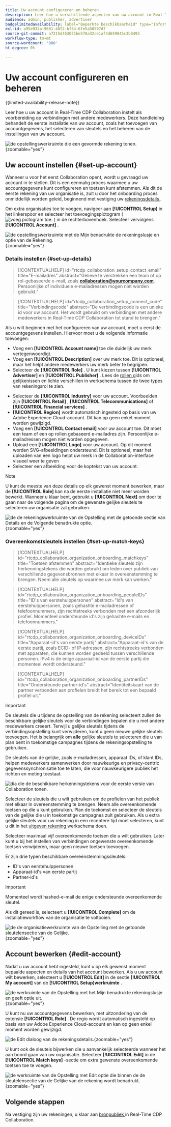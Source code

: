 ```yaml
---
title: Uw account configureren en beheren
description: Leer hoe u verschillende aspecten van uw account in Real-Time CDP Collaboration kunt configureren en beheren
audience: admin, publisher, advertiser
badgelimitedavailability: label="Beperkte beschikbaarheid" type="Informative" url="https://helpx.adobe.com/legal/product-descriptions/real-time-customer-data-platform-collaboration.html newtab=true"
exl-id: a95e932a-9681-48f2-bf34-6fe5a50597d7
source-git-commit: a7215d453021be578a32ce1af4d659845c3b8493
workflow-type: tm+mt
source-wordcount: '908'
ht-degree: 0%

---
```


# Uw account configureren en beheren

{{limited-availability-release-note}}

Leer hoe u uw account in Real-Time CDP Collaboration instelt als voorbereiding op verbindingen met andere medewerkers. Deze handleiding behandelt de eerste installatie van uw account, zoals het toevoegen van accountgegevens, het selecteren van sleutels en het beheren van de instellingen van uw account.

![ de opstellingswerkruimte die een gevormde rekening tonen.](/help/assets/setup/manage-account/my-account.png){zoomable="yes"}

## Uw account instellen {#set-up-account}

Wanneer u voor het eerst Collaboration opent, wordt u gevraagd uw account in te stellen. Dit is een eenmalig proces waarmee u uw accountgegevens kunt configureren en toetsen kunt afstemmen. Als dit de eerste rekening van uw organisatie is, zult u door het onboarding proces onmiddellijk worden geleid, beginnend met vestiging uw [ rekeningsdetails ](#set-up-details).

Om extra organisaties toe te voegen, navigeer aan **[!UICONTROL Setup]** in het linkerspoor en selecteer het toevoegingspictogram (![ voeg pictogram toe.](/help/assets/icons/plus.png) ) in de rechterbovenhoek. Selecteer vervolgens **[!UICONTROL Account]** .

![ de opstellingswerkruimte met de Mijn benadrukte de rekeningslusje en optie van de Rekening.](/help/assets/setup/manage-account/add-new-account.png){zoomable="yes"}

### Details instellen {#set-up-details}

>[!CONTEXTUALHELP]
>id="rtcdp_collaboration_setup_contact_email"
>title="E-mailadres"
>abstract="Gelieve te verstrekken een team of op rol-gebaseerde e-mail, zoals **collaboration@yourcompany.com**. Persoonlijke of individuele e-mailadressen mogen niet worden gebruikt."

>[!CONTEXTUALHELP]
>id="rtcdp_collaboration_setup_connect_code"
>title="Verbindingscode"
>abstract="De verbindingscode is een unieke id voor uw account. Het wordt gebruikt om verbindingen met andere medewerkers in Real-Time CDP Collaboration tot stand te brengen."

Als u wilt beginnen met het configureren van uw account, moet u eerst de accountgegevens instellen. Hiervoor moet u de volgende informatie toevoegen:

* Voeg een **[!UICONTROL Account name]** toe die duidelijk uw merk vertegenwoordigt.
* Voeg een **[!UICONTROL Description]** over uw merk toe. Dit is optioneel, maar het helpt andere medewerkers uw merk beter te begrijpen.
* Selecteer de **[!UICONTROL Role]** . U kunt kiezen tussen **[!UICONTROL Advertiser]** en **[!UICONTROL Publisher]** . Lees de [ rollen ](/help/guide/overview/roles.md) gids om gelijkenissen en lichte verschillen in werkschema tussen de twee types van rekeningsrol te zien.
<!-- The above will need to be updated when I update things for B2B -->
* Selecteer de **[!UICONTROL Industry]** voor uw account. Voorbeelden zijn **[!UICONTROL Retail]** , **[!UICONTROL Telecommunications]** of **[!UICONTROL Financial services]** .
* **[!UICONTROL Region]** wordt automatisch ingesteld op basis van uw Adobe Experience Cloud-account. Dit kan op geen enkel moment worden gewijzigd.
* Voeg een **[!UICONTROL Contact email]** voor uw account toe. Dit moet een team of een op rollen gebaseerd e-mailadres zijn. Persoonlijke e-mailadressen mogen niet worden opgegeven.
* Upload een **[!UICONTROL Logo]** voor uw account. Op dit moment worden SVG-afbeeldingen ondersteund. Dit is optioneel, maar het uploaden van een logo helpt uw merk in de Collaboration-interface visueel weer te geven
* Selecteer een afbeelding voor de koptekst van uw account.

>[!NOTE]
>
>U kunt de meeste van deze details op elk gewenst moment bewerken, maar de **[!UICONTROL Role]** kan na de eerste installatie niet meer worden bewerkt. Wanneer u klaar bent, gebruikt u **[!UICONTROL Next]** om door te gaan naar de volgende pagina om de gewenste gelijke sleutels te selecteren uw organisatie zal gebruiken.

![ de de rekeningswerkruimte van de Opstelling met de getoonde sectie van Details en de Volgende benadrukte optie.](/help/assets/setup/manage-account/add-account-details.png){zoomable="yes"}

### Overeenkomstsleutels instellen {#set-up-match-keys}

>[!CONTEXTUALHELP]
>id="rtcdp_collaboration_organization_onboarding_matchkeys"
>title="Toetsen afstemmen"
>abstract="Identieke sleutels zijn herkenningstekens die worden gebruikt om leden over publiek van verschillende gegevensbronnen met elkaar in overeenstemming te brengen. Neem alle sleutels op waarmee uw merk kan werken."

>[!CONTEXTUALHELP]
>id="rtcdp_collaboration_organization_onboarding_peopleIDs"
>title="ID&#39;s van eerstehulppersonen"
>abstract="Id&#39;s van eerstehulppersonen, zoals gehashte e-mailadressen of telefoonnummers, zijn rechtstreeks verbonden met een afzonderlijk profiel. Momenteel ondersteunde id&#39;s zijn gehashte e-mails en telefoonnummers."

>[!CONTEXTUALHELP]
>id="rtcdp_collaboration_organization_onboarding_deviceIDs"
>title="Apparaat-id&#39;s van eerste partij"
>abstract="Apparaat-id&#39;s van de eerste partij, zoals ECID- of IP-adressen, zijn rechtstreeks verbonden met apparaten, die kunnen worden gedeeld tussen verschillende personen. IPv4 is de enige apparaat-id van de eerste partij die momenteel wordt ondersteund."

>[!CONTEXTUALHELP]
>id="rtcdp_collaboration_organization_onboarding_partnerIDs"
>title="Ondersteunde partner-id&#39;s"
>abstract="Identiteitskaart van de partner verbonden aan profielen breidt het bereik tot een bepaald profiel uit."

>[!IMPORTANT]
>
>De sleutels die u tijdens de opstelling van de rekening selecteert zullen de beschikbare gelijke sleutels voor de verbindingen bepalen die u met andere medewerkers creeert. Terwijl u gelijke sleutels tijdens de verbindingsopstelling kunt verwijderen, kunt u geen nieuwe gelijke sleutels toevoegen. Het is belangrijk om **alle** gelijke sleutels te selecteren die u van plan bent in toekomstige campagnes tijdens de rekeningsopstelling te gebruiken.

De sleutels van de gelijke, zoals e-mailadressen, apparaat IDs, of klant IDs, helpen medewerkers samenwerken door nauwkeurige en privacy-centric gegevenssynchronisatie toe te laten, die voor nauwkeurigere publiek het richten en meting toestaat.

![ dia die de beschikbare herkenningstekens voor de eerste versie van Collaboration tonen.](/help/assets/setup/manage-account/available-identifiers.png)

<!-- Eventually replace this image above to match branding better. -->

Selecteer de sleutels die u wilt gebruiken om de profielen van het publiek met elkaar in overeenstemming te brengen. Neem alle overeenkomende toetsen op die u kunt gebruiken. Plan de toekomst en selecteer de sleutels van de gelijke die u in toekomstige campagnes zult gebruiken. Als u extra gelijke sleutels voor uw rekening in een recentere tijd moet selecteren, kunt u dit in het [ uitgeven rekening ](#edit-account) werkschema doen.

Selecteer maximaal vijf overeenkomende toetsen die u wilt gebruiken. Later kunt u bij het instellen van verbindingen ongewenste overeenkomende toetsen verwijderen, maar geen nieuwe toetsen toevoegen.

Er zijn drie typen beschikbare overeenstemmingssleutels:

* ID&#39;s van eerstehulppersonen
* Apparaat-id&#39;s van eerste partij
* Partner-id&#39;s

>[!IMPORTANT]
>
>Momenteel wordt hashed-e-mail de enige ondersteunde overeenkomende sleutel.

Als dit gereed is, selecteert u **[!UICONTROL Complete]** om de installatieworkflow van de organisatie te voltooien.

![ de de organisatiewerkruimte van de Opstelling met de getoonde sleutelensectie van de Gelijke.](/help/assets/setup/manage-account/add-account-match-keys.png){zoomable="yes"}

## Account bewerken {#edit-account}

Nadat u uw account hebt ingesteld, kunt u op elk gewenst moment bepaalde aspecten en details van het account bewerken. Als u uw account wilt bewerken, selecteert u **[!UICONTROL Edit]** in de sectie **[!UICONTROL My account]** van de **[!UICONTROL Setup]werkruimte** .

![ de werkruimte van de Opstelling met het Mijn benadrukte rekeningslusje en geeft optie uit.](/help/assets/setup/manage-account/edit-account.png){zoomable="yes"}

U kunt nu uw accountgegevens bewerken, met uitzondering van de extensie **[!UICONTROL Role]** . De regio wordt automatisch ingesteld op basis van uw Adobe Experience Cloud-account en kan op geen enkel moment worden gewijzigd.

![ de Edit dialoog van de rekeningsdetails.](/help/assets/setup/manage-account/editable-options.png){zoomable="yes"}

U kunt ook de sleutels bijwerken die u aanvankelijk selecteerde wanneer het aan boord gaan van uw organisatie. Selecteer **[!UICONTROL Edit]** in de **[!UICONTROL Match keys]** -sectie om extra gewenste overeenkomende toetsen toe te voegen.

![ de werkruimte van de Opstelling met Edit optie die binnen de de sleutelensectie van de Gelijke van de rekening wordt benadrukt.](/help/assets/setup/manage-account/edit-match-keys.png){zoomable="yes"}

## Volgende stappen

Na vestiging zijn uw rekeningen, u klaar aan [ bronpubliek ](/help/guide/setup/onboard-audiences.md) in Real-Time CDP Collaboration.
